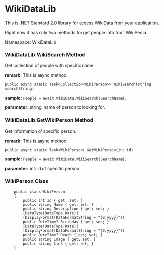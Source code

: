 # WikiDataLib

This is .NET Standard 2.0 library for access WikiData from your application.

Right now it has only two methods for get people info from WikiPedia.

Namespace: WikiDataLib

### WikiDataLib.WikiSearch Method

Get collection of people with specific name.

<b>remark:</b> This is anync method.

`public async static Task<Collection<WikiPerson>> WikiSearch(string searchString)`

<b>sample:</b> 
`People = await WikiData.WikiSearch(SearchName);`

<b>parameter:</b> string: name of person to looking for.

### WikiDataLib.GetWikiPerson Method

Get information of specific person.

<b>remark:</b> This is anync method.

`public async static Task<WikiPerson> GetWikiPerson(int id)`

<b>sample:</b> 
`People = await WikiData.WikiSearch(SearchName);`

<b>parameter:</b> int: id of specific person.

### WikiPerson Class

```
    public class WikiPerson
    {
        public int Id { get; set; }
        public string Name { get; set; }
        public string Description { get; set; }
        [DataType(DataType.Date)]
        [DisplayFormat(DataFormatString = "{0:yyyy}")]
        public DateTime? Birthday { get; set; }
        [DataType(DataType.Date)]
        [DisplayFormat(DataFormatString = "{0:yyyy}")]
        public DateTime? Death { get; set; }
        public string Image { get; set; }
        public string Link { get; set; }       
    }
```


